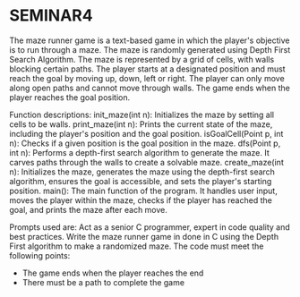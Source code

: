 # SEMINAR4
The maze runner game is a text-based game in which the player's objective is to run through a maze. The maze is randomly generated using Depth First Search Algorithm. The maze is represented by a grid of cells, with walls blocking certain paths. The player starts at a designated position and must reach the goal by moving up, down, left or right. The player can only move along open paths and cannot move through walls. The game ends when the player reaches the goal position.

Function descriptions:
init_maze(int n): Initializes the maze by setting all cells to be walls.
print_maze(int n): Prints the current state of the maze, including the player's position and the goal position.
isGoalCell(Point p, int n): Checks if a given position is the goal position in the maze.
dfs(Point p, int n): Performs a depth-first search algorithm to generate the maze. It carves paths through the walls to create a solvable maze.
create_maze(int n): Initializes the maze, generates the maze using the depth-first search algorithm, ensures the goal is accessible, and sets the player's starting position.
main(): The main function of the program. It handles user input, moves the player within the maze, checks if the player has reached the goal, and prints the maze after each move.

Prompts used are:
Act as a senior C programmer, expert in code quality and best practices. Write the maze runner game in done in C using the Depth First algorithm to make a randomized maze. 
The code must meet the following points:
- The game ends when the player reaches the end  
- There must be a path to complete the game

